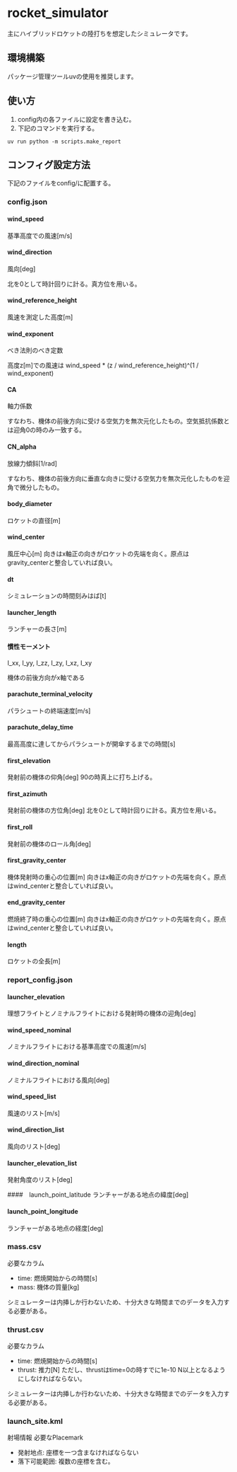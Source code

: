 # rocket_simulator
主にハイブリッドロケットの陸打ちを想定したシミュレータです。

## 環境構築
パッケージ管理ツールuvの使用を推奨します。


## 使い方
1. config内の各ファイルに設定を書き込む。
2. 下記のコマンドを実行する。
```
uv run python -m scripts.make_report
```
## コンフィグ設定方法
下記のファイルをconfig/に配置する。

### config.json

#### wind_speed
基準高度での風速[m/s]

#### wind_direction
風向[deg]

北を0として時計回りに計る。真方位を用いる。

#### wind_reference_height
風速を測定した高度[m]

#### wind_exponent
べき法則のべき定数

高度z[m]での風速は
wind_speed * (z / wind_reference_height)^(1 / wind\_exponent)

#### CA
軸力係数

すなわち、機体の前後方向に受ける空気力を無次元化したもの。空気抵抗係数とは迎角0の時のみ一致する。

#### CN_alpha
放線力傾斜[1/rad]

すなわち、機体の前後方向に垂直な向きに受ける空気力を無次元化したものを迎角で微分したもの。

#### body_diameter
ロケットの直径[m]

#### wind_center
風圧中心[m] 向きはx軸正の向きがロケットの先端を向く。原点はgravity_centerと整合していれば良い。

#### dt
シミュレーションの時間刻みはば[t]

#### launcher_length

ランチャーの長さ[m]

#### 慣性モーメント
I_xx, I_yy, I_zz, I_zy, I_xz, I_xy

機体の前後方向がx軸である

#### parachute_terminal_velocity
パラシュートの終端速度[m/s]

#### parachute_delay_time
最高高度に達してからパラシュートが開傘するまでの時間[s]

#### first_elevation
発射前の機体の仰角[deg] 90の時真上に打ち上げる。

#### first_azimuth
発射前の機体の方位角[deg] 北を0として時計回りに計る。真方位を用いる。

#### first_roll
発射前の機体のロール角[deg]

#### first_gravity_center
機体発射時の重心の位置[m] 向きはx軸正の向きがロケットの先端を向く。原点はwind_centerと整合していれば良い。

#### end_gravity_center
燃焼終了時の重心の位置[m] 向きはx軸正の向きがロケットの先端を向く。原点はwind_centerと整合していれば良い。

#### length
ロケットの全長[m]

### report_config.json

#### launcher_elevation
理想フライトとノミナルフライトにおける発射時の機体の迎角[deg]

#### wind_speed_nominal
ノミナルフライトにおける基準高度での風速[m/s]

#### wind_direction_nominal
ノミナルフライトにおける風向[deg]

#### wind_speed_list
風速のリスト[m/s]

#### wind_direction_list
風向のリスト[deg]

#### launcher_elevation_list
発射角度のリスト[deg]

####　launch_point_latitude
ランチャーがある地点の緯度[deg]

#### launch_point_longitude
ランチャーがある地点の経度[deg]

### mass.csv
必要なカラム
- time: 燃焼開始からの時間[s]
- mass: 機体の質量[kg]

シミュレーターは内挿しか行わないため、十分大きな時間までのデータを入力する必要がある。

### thrust.csv
必要なカラム
- time: 燃焼開始からの時間[s]
- thrust: 推力[N]
ただし、thrustはtime=0の時すでに1e-10 N以上となるようにしなければならない。

シミュレーターは内挿しか行わないため、十分大きな時間までのデータを入力する必要がある。

### launch_site.kml
射場情報
必要なPlacemark
- 発射地点: 座標を一つ含まなければならない
- 落下可能範囲: 複数の座標を含む。

